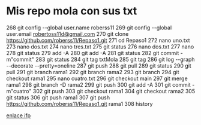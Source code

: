 # Mis repo mola con sus txt
  268  git config --global user.name roberss11
  269  git config --global user.email robertoss11d@gmail.com
  270  git clone https://github.com/roberss11/Repaso1.git
  271  cd Repaso1
  272  nano uno.txt
  273  nano dos.txt
  274  nano tres.txt
  275  git status
  276  nano dos.txt
  277  nano
  278  git status
  279  add -A
  280  git add -A
  281  git status
  282  git commit -m"commit"
  283  git status
  284  git tag txtMola
  285  git tag
  286  git log --graph --decorate --pretty=oneline
  287  git push
  288  git pull
  289  git status
  290  git pull
  291  git branch rama1
  292  git branch rama2
  293  git branch
  294  git checkout rama1
  295  nano cuatro.txt
  296  git checkout main
  297  git merge rama1
  298  git branch -D rama2
  299  git push
  300  git add -A
  301  git commit -m"cuatro"
  302  git push
  303  git checkout rama1
  304  git checkout rama2
  305  git status
  306  git push rama1
  307  git push https://github.com/roberss11/Repaso1.git rama1
  308  history

[enlace ifp](https://campus.ifp.es/webapps/portal/execute/tabs/tabAction?tab_tab_group_id=_2771_1)
